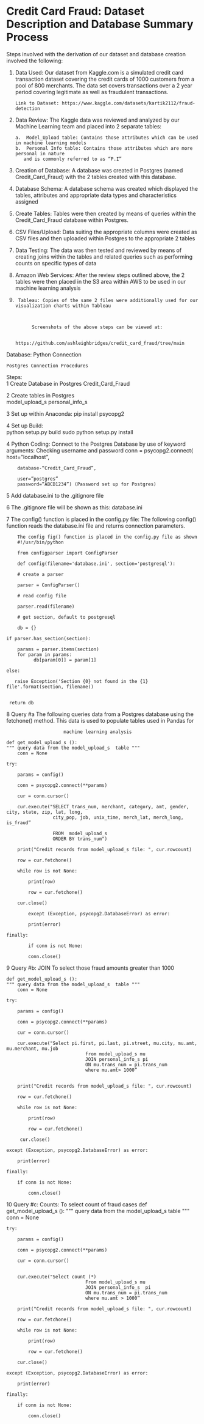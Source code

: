 # Credit Card Fraud: Dataset Description and Database Summary Process

Steps involved with the derivation of our dataset and database creation involved the following: 

1.	Data Used: Our dataset from Kaggle.com  is a simulated credit card transaction dataset covering the credit cards of 1000 customers from a pool of 800 merchants. The data set covers transactions over a 2 year period covering legitimate as well as fraudulent transactions.

        Link to Dataset: https://www.kaggle.com/datasets/kartik2112/fraud-detection

2.	Data Review: The Kaggle data was reviewed and analyzed by our Machine Learning team and placed into 2 separate tables: 

        a.	Model_Upload table: Contains those attributes which can be used in machine learning models
        b.	Personal Info table: Contains those attributes which are more personal in nature
           and is commonly referred to as “P.I”

3.	Creation of Database: A database was created in Postgres (named Credit_Card_Fraud) with the 2 tables created with this database. 
 
4.	Database Schema: A database schema was created which displayed the tables, attributes and appropriate data types and characteristics assigned

5.	Create Tables: Tables were then created by means of queries within the Credit_Card_Fraud database within Postgres. 
6.	CSV Files/Upload: Data suiting the appropriate columns were created as CSV files and then uploaded within Postgres to the appropriate 2 tables
7.	Data Testing: The data was then tested and reviewed by means of creating  joins within the tables and related queries such as performing counts on specific             types of data
8.	Amazon Web Services: After the review steps outlined above, the 2 tables were then placed in the S3 area within AWS to be used in our machine learning analysis
9.      Tableau: Copies of the same 2 files were additionally used for our visualization charts within Tableau



             Screenshots of the above steps can be viewed at: 

             https://github.com/ashleighbridges/credit_card_fraud/tree/main



Database: Python Connection

	Postgres Connection Procedures	
Steps: 		
1	Create Database in Postgres	Credit_Card_Fraud
		
2	Create tables in Postgres	
		model_upload_s
		personal_info_s
		
3	Set up within Anaconda: 	pip install psycopg2
		
4	Set up Build: 	
		python setup.py build
		sudo python setup.py install
		
4	Python Coding: 	Connect to the Postgres Database by use of keyword arguments: Checking username and password
		conn = psycopg2.connect(
        host=”localhost”,
	
        database-“Credit_Card_Fraud”,
	
        user=”postgres”
        password=”ABCD1234”) (Password set up for Postgres)

		
5	 Add database.ini to the .gitignore file
	
6	The .gitignore file will be shown as this: database.ini

7	The config() function is placed in the config.py file:	The following config() function reads the database.ini file and returns connection parameters.

        The config fig() function is placed in the config.py file as shown
		#!/usr/bin/python

        from configparser import ConfigParser

        def config(filename='database.ini', section='postgresql'):

        # create a parser
    
        parser = ConfigParser()
    
        # read config file
    
        parser.read(filename)
    
        # get section, default to postgresql
    
        db = {}
    
    if parser.has_section(section):
    
        params = parser.items(section)
        for param in params:
              db[param[0]] = param[1]
       
    else:
    
       raise Exception('Section {0} not found in the {1} file'.format(section, filename))
          

     return db


8	Query #a	The following queries data from a Postgres database using the fetchone() method. This data is used to populate tables used in Pandas for 

                         machine learning analysis
			 
	def get_model_upload_s ():
    """ query data from the model_upload_s  table """
        conn = None
   
    try:
    
        params = config()
        
        conn = psycopg2.connect(**params)
        
        cur = conn.cursor()
        
        cur.execute("SELECT trans_num, merchant, category, amt, gender, city, state, zip, lat, long, 
                     city_pop, job, unix_time, merch_lat, merch_long, is_fraud”

                     FROM  model_upload_s  
                     ORDER BY trans_num")

        print("Credit records from model_upload_s file: ", cur.rowcount)
        
        row = cur.fetchone()
        
        while row is not None:
        
            print(row)
            
            row = cur.fetchone()
            
        cur.close()
        
            except (Exception, psycopg2.DatabaseError) as error:
    
            print(error)
        
    finally:
    
            if conn is not None:
        
            conn.close()




9	Query #b: JOIN	To select those fraud amounts greater than 1000

	def get_model_upload_s ():
    """ query data from the model_upload_s  table """
        conn = None
   
    try:
    
        params = config()
        
        conn = psycopg2.connect(**params)
        
        cur = conn.cursor()
        
        cur.execute("Select pi.first, pi.last, pi.street, mu.city, mu.amt, mu.merchant, mu.job
                                 from model_upload_s mu
                                 JOIN personal_info_s pi
                                 ON mu.trans_num = pi.trans_num
                                 where mu.amt> 1000”


        print("Credit records from model_upload_s file: ", cur.rowcount)
        
        row = cur.fetchone()
        
        while row is not None:
        
            print(row)
            
            row = cur.fetchone()
            
         cur.close()
        
    except (Exception, psycopg2.DatabaseError) as error:
    
        print(error)
        
    finally:
    
        if conn is not None:
        
            conn.close()


10	Query #c: Counts: To select count of fraud cases
		def get_model_upload_s ():
    """ query data from the model_upload_s  table """
        conn = None
   
    try:
    
        params = config()
        
        conn = psycopg2.connect(**params)
        
        cur = conn.cursor()

        
        cur.execute("Select count (*)
                                 From model_upload_s mu
                                 JOIN personal_info_s  pi
                                 ON mu.trans_num = pi.trans_num
                                 where mu.amt > 1000”

        print("Credit records from model_upload_s file: ", cur.rowcount)
        
        row = cur.fetchone()
        
        while row is not None:
        
            print(row)
            
            row = cur.fetchone()
            
        cur.close()
        
    except (Exception, psycopg2.DatabaseError) as error:
    
        print(error)
        
    finally:
    
        if conn is not None:
        
            conn.close()


		














